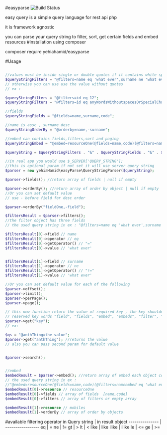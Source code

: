 #easyparse 
![Build Status](https://travis-ci.org/yehiaa/easyparser.svg?branch=master)

easy query is a simple query language for rest api php 

it is framework agnostic

you can parse your query string to 
filter, 
sort, 
get certain fields
and embed resources
#installation using composer 

composer require yehiahamid/easyparse


#Usage 

```php

//values must be inside single or double quotes if it contains white spaces or special chars 'what ever' | "what ever"
$queryStringFilters = "@filters=name eq 'what ever',surname ne 'what ever'";
// otherwise you can use use the value without quotes 
// ex : 

$queryStringFilters = "@filters=id eq 12";
$queryStringFilters = "@filters=id eq anyWordsWithoutspacesOrSpecialChars";

//fields
$queryStringFields = "@fields=name,surname,code";

//name is assc , surname desc
$queryStringOrderBy = "@orderby=name,-surname";

//embed can contains fields,filters,sort and paging 
$queryStringEmbed = "@embed=resourceOne(@fields=name,code)(@filters=nameembed eq 'what ever'),mobiles(@orderby=sortFieldOne)";

$queryString = $queryStringFilters . "&" . $queryStringFields . "&" . $queryStringOrderBy . "&" . $queryStringEmbed;

//in real app you would use $_SERVER['QUERY_STRING'];
//this is optional param if not set it will use server query string 
$parser = new yehiaHamid\easyParse\QueryStringParser($queryString);

$parser->fields(); //return array of fields | null if empty

$parser->orderBy(); //return array of order by object | null if empty
//Or you can set default value
// use - before field for desc order

$parser->orderBy("fieldOne,-field");   

$filtersResult = $parser->filters(); 
//the filter object has three fields 
// the used query string in ex : "@filters=name eq 'what ever',surname ne 'what ever'"

$filtersResult[0]->field // name
$filtersResult[0]->operator // eq
$filtersResult[0]->getOperator() // "="
$filtersResult[0]->value // 'what ever'


$filtersResult[1]->field // surname
$filtersResult[1]->operator // ne
$filtersResult[1]->getOperator() // "!="
$filtersResult[1]->value // 'what ever'

//Or you can set default value for each of the following 
$parser->offset();
$parser->limit();
$parser->perPage();
$parser->page();

// this new function return the value of required key , the key shouldn't be in reserved key words
// reserved key words "field", "fields", "embed", "embeds", "filter", "filters", "orderby", "orderBy", "direction", "search"
$parser->get("key");
// ex: 

$qs = "@anthThing=the value";
$parser->get("anthThing"); //returns the value
// also you can pass second param for default value


$parser->search();


//embed 
$embedResult = $parser->embed(); //return array of embed each object contains filters , sort , fields | empty array 
// the used query string in ex : 
//"@embed=resourceOne(@fields=name,code)(@filters=nameembed eq 'what ever'),mobiles(@orderby=sortFieldOne)"
$embedResult[0]->resource // resourceOne
$embedResult[0]->fields // array of fields  [name,code]
$embedResult[0]->filters // array of filters or empty array 

$embedResult[1]->resource // mobiles
$embedResult[1]->orderBy // array of order by objects 

```

#available filtering operator 
in Query string | in result object 
--------------- | -----------------
eq    			| =
ne    			| !=
gt	  			| >
lt	  			| <
like  			| like
ilike  			| ilike
le    			| <= 
ge	  			| >= 


